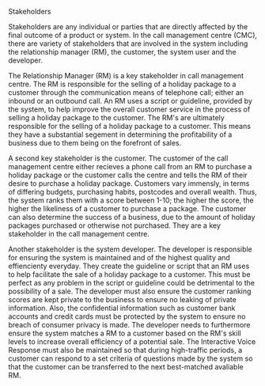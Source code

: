 Stakeholders

Stakeholders are any individual or parties that are directly affected by the final outcome of a product or system. In the call management centre (CMC), there are variety of stakeholders that are involved in the system including the relationship manager (RM), the customer, the system user and the developer.

The Relationship Manager (RM) is a key stakeholder in call management centre. The RM is responsible for the selling of a holiday package to a customer through the communication means of telephone call; either an inbound or an outbound call. An RM uses a script or guideline, provided by the system, to help improve the overall customer service in the process of selling a holiday package to the customer. The RM's are ultimately responsible for the selling of a holiday package to a customer. This means they have a substantial segement in determining the profitability of a business due to them being on the forefront of sales. 

A second key stakeholder is the customer. The customer of the call management centre either recieves a phone call from an RM to purchase a holiday package or the customer calls the centre and tells the RM of their desire to purchase a holiday package. Customers vary immensly, in terms of differing budgets, purchasing habits, postcodes and overall wealth. Thus, the system ranks them with a score between 1-10; the higher the score, the higher the likeliness of a customer to purchase a package. The customer can also determine the success of a business, due to the amount of holiday packages purchased or otherwise not purchased. They are a key stakeholder in the call management centre.

Another stakeholder is the system developer. The developer is responsible for ensuring the system is maintained and of the highest quality and effiencienty everyday. They create the guideline or script that an RM uses to help facilitate the sale of a holiday package to a customer. This must be perfect as any problem in the script or guideline could be detrimental to the possibility of a sale. The developer must also ensure the customer ranking scores are kept private to the business to ensure no leaking of private information. Also, the confidential information such as customer bank accounts and credit cards must be protected by the system to ensure no breach of consumer privacy is made. The developer needs to furthermore ensure the system matches a RM to a customer based on the RM's skill levels to increase overall efficiency of a potential sale. The Interactive Voice Response must also be maintained so that during high-traffic periods, a customer can respond to a set criteria of questions made by the system so that the customer can be transferred to the next best-matched avaliable RM. 


